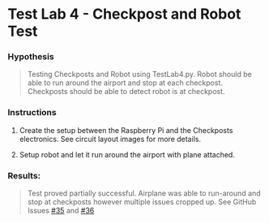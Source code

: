 # Test Lab 4 - Checkpost and Robot Test

### Hypothesis

> Testing Checkposts and Robot using TestLab4.py. Robot should be able to run around the airport and stop at each checkpost. Checkposts should be able to detect robot is at checkpost.

### Instructions

1. Create the setup between the Raspberry Pi and the Checkposts electronics. See circuit layout images for more details.

1. Setup robot and let it run around the airport with plane attached.

### Results:

> Test proved partially successful. Airplane was able to run-around and stop at checkposts however multiple issues cropped up. See GitHub Issues [#35](https://github.com/DarshanShet777/Model-Airport/issues/35) and [#36](https://github.com/DarshanShet777/Model-Airport/issues/36)
